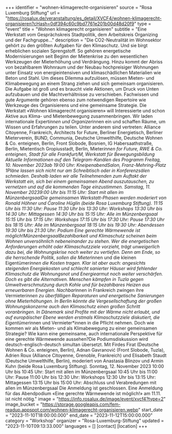 +++
identifier = "wohnen-klimagerecht-organisieren"
source = "Rosa Luxemburg Stiftung"
url = "https://rosalux.de/veranstaltung/es_detail/XVCF4/wohnen-klimagerecht-organisieren?cHash=0df394c60c9bd7761e201b00d48d20f9"
type = "event"
title = "Wohnen klimagerecht organisieren"
subtitle = "Eine Werkstatt vom Gesprächskreis Stadtpolitik, dem Arbeitskreis Organizing und der Fachgruppe…"
description = "Die CO2-Neutralität im Wohnsektor gehört zu den größten Aufgaben für den Klimaschutz. Und sie birgt erheblichen sozialen Sprengstoff. So gehören energetische Modernisierungen seit Beginn der Mietenkrise zu den wesentlichen Werkzeugen der Mieterhöhung und Verdrängung. Hinzu kommt der Abriss von bezahlbarem Wohnraum und der Neubau hochpreisiger Wohnungen unter Einsatz von energieintensiven und klimaschädlichen Materialien wie Beton und Stahl.
Um dieses Dilemma aufzulösen, müssen Mieten- und Klimabewegung an einem Strang ziehen und sich gemeinsam organisieren. Die Aufgabe ist groß und es braucht viele Aktionen, um Druck von Unten aufzubauen und die Machtverhältnisse zu verschieben. Fachwissen und gute Argumente gehören ebenso zum notwendigen Repertoire wie Werkzeuge des Organisierens und eine gemeinsame Strategie.
Die Werkstatt «Wohnen klimagerecht organisieren» will Interessierte und schon Aktive aus Klima- und Mietenbewegung zusammenbringen. Wir laden internationale Expert*innen und Organizer*innen ein und schaffen Räume, um Wissen und Erfahrungen zu teilen. Unter anderem sind vertreten: Alliance Citoyenne, Frankreich, Architects for Future, Berliner Energietisch, Berliner Mieterverein, BUND, Communia, Deutsche Umwelthilfe, Deutsche Wohnen & Co. enteignen, Berlin, Front Slobode, Bosnien, IG Habersaathstraße, Berlin, Mietentisch Gropiusstadt, Berlin, Mieter*innen for Future, RWE & Co. enteignen, Stadt für alle Frankfurt/M, Werkstatt für Bewegungsbildung
Aktuelle Informationen auf den Telegram-Kanälen des 
Programm
Freitag, 10. November 2023ab 19:00 Uhr: KneipenabendSalon, Franz-Mehring-Platz 1Pläne lassen sich nicht nur am Schreibtisch oder in Konferenzsälen schmieden. Deshalb laden wir alle Teilnehmenden zum Auftakt der Werkstatt ein, sich bei einem gemeinsamen Abend auszutauschen, zu vernetzen und auf die kommenden Tage einzustimmen. 
Samstag, 11. November 20239:00 Uhr bis 11:15 Uhr: Start mit allen im MünzenbergsaalDie gemeinsamen Werkstatt-Phasen werden moderiert von Ronald Höhner und Caroline Hüglin (beide Rosa Luxemburg Stiftung).
11:15 Uhr bis 11:30 Uhr: Pause
11:30 Uhr bis 13:30 Uhr: Workshops
13:30 Uhr bis 14:30 Uhr: Mittagessen
14:30 Uhr bis 15:15 Uhr: Alle im Münzenbergsaal
15:15 Uhr bis 17:15 Uhr: Workshops
17:15 Uhr bis 17:30 Uhr: Pause
17:30 Uhr bis 18:15 Uhr: Alle im Münzenbergsaal
18:15 Uhr bis 19:30 Uhr: Abendessen
19:30 Uhr bis 21:30 Uhr: Podium
Eine gerechte Wärmewende ist möglich!MünzenbergsaalBezahlbarkeit und Klimaschutz scheinen beim Wohnen unversöhnlich nebeneinander zu stehen. Wer die energetischen Anforderungen erhöht oder Klimaschutzziele vorzieht, trägt unweigerlich dazu bei, die Wohnungskrise noch weiter zu vertiefen. Denn am Ende, so die herrschende Politik, sollen die Mieter*innen und die kleinen Eigentümer*innen die Kosten tragen. Klar ist aber auch: angesichts steigenden Energiekosten und schlecht sanierter Häuser wird fehlender Klimaschutz die Wohnungsnot und Energiearmut noch weiter verschärfen. Doch es gibt die Alternativen. Menschen kämpfen in Tuzla gegen Umweltverschmutzung durch Kohle und für bezahlbares Heizen aus erneuerbaren Energien. Nachbar*innen in Frankreich zwingen ihre Vermieter*innen zu überfälligen Reparaturen und energetische Sanierungen ohne Mieterhöhungen. In Berlin könnte die Vergesellschaftung der großen Wohnungskonzerne auch den Klimaschutz einen großen Schritt voranbringen. In Dänemark sind Profite mit der Wärme nicht erlaubt, und auf europäischer Ebene werden erstmals Klimaschutzziele diskutiert, die Eigentümer*innen und Vermieter*innen in die Pflicht nehmen. Doch wie kommen wir als Mieten- und als Klimabewegung zu einer gemeinsamen Strategie? Wie kann eine gemeinsame, auch internationale Perspektive für eine gerechte Wärmewende aussehen?Die Podiumsdiskussion wird deutsch-englisch-deutsch simultan übersetzt. Mit Firdes Firat (Deutsche Wohnen & Co. enteignen, Berlin), Adnan Gavranović (Front Slobode, Tuzla), Adrien Roux (Alliance Citoyenne, Grenoble, Frankreich) und Elisabeth Staudt (Deutsche Umwelthilfe, Berlin), moderiert von Anastasia Blinzov und Armin Kuhn (beide Rosa Luxemburg Stiftung).
Sonntag, 12. November 2023
10:00 Uhr bis 10:45 Uhr: Start mit allen im Münzenbergsaal
10:45 Uhr bis 11:00 Uhr: Pause
11:00 Uhr bis 12:30 Uhr: Workshops
12:30 Uhr bis 13:15 Uhr: Mittagessen
13:15 Uhr bis 15:00 Uhr: Abschluss und Verabredungen mit allen im Münzenbergsaal
Die Anmeldung ist geschlossen. Eine Anmeldung für das Abendpodium «Eine gerechte Wärmewende ist möglich!» am 11.11. ist nicht nötig."
image = "https://info.rosalux.de/image/event/xvcf4?type=2"
image_bucket = "https://storage.googleapis.com/fem-readup.appspot.com/wohnen-klimagerecht-organisieren.webp"
start_date = "2023-11-10T18:00:00.000"
end_date = "2023-11-12T15:00:00.000"
category = "Workshop"
organizer = "Rosa-Luxemburg-Stiftung"
updated = "2023-11-10T09:13:33.000"
languages = []
[contact]
[location]
+++